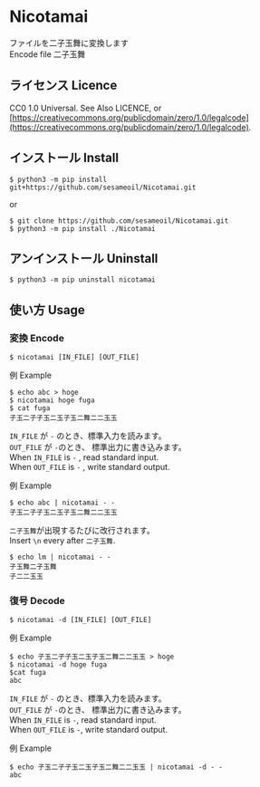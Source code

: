 # Nicotamai

ファイルを二子玉舞に変換します  
Encode file 二子玉舞

## ライセンス Licence

CC0 1.0 Universal.
See Also LICENCE, or [https://creativecommons.org/publicdomain/zero/1.0/legalcode](https://creativecommons.org/publicdomain/zero/1.0/legalcode).

## インストール Install

```
$ python3 -m pip install git+https://github.com/sesameoil/Nicotamai.git
```

or

```
$ git clone https://github.com/sesameoil/Nicotamai.git
$ python3 -m pip install ./Nicotamai
```

## アンインストール Uninstall

```
$ python3 -m pip uninstall nicotamai
```

## 使い方 Usage

### 変換 Encode

```
$ nicotamai [IN_FILE] [OUT_FILE]
```

例  Example

```
$ echo abc > hoge
$ nicotamai hoge fuga
$ cat fuga
子玉二子子玉二玉子玉二舞二二玉玉
```
`IN_FILE` が  `-` のとき、標準入力を読みます。  
`OUT_FILE` が  `-`のとき、 標準出力に書き込みます。  
When `IN_FILE`  is  `-` , read standard input.  
When `OUT_FILE` is  `-` , write standard output.  
  
例 Example

```
$ echo abc | nicotamai - -
子玉二子子玉二玉子玉二舞二二玉玉
```

`二子玉舞`が出現するたびに改行されます。  
Insert `\n` every after `二子玉舞`.

```
$ echo lm | nicotamai - -
子玉舞二子玉舞
子二二玉玉
```

### 復号 Decode

```
$ nicotamai -d [IN_FILE] [OUT_FILE]
```

例 Example

```
$ echo 子玉二子子玉二玉子玉二舞二二玉玉 > hoge
$ nicotamai -d hoge fuga
$cat fuga
abc
```

`IN_FILE` が  `-` のとき、標準入力を読みます。  
`OUT_FILE` が  `-`のとき、 標準出力に書き込みます。  
When `IN_FILE` is `-`, read standard input.  
When `OUT_FILE` is `-`, write standard output.

例 Example

```
$ echo 子玉二子子玉二玉子玉二舞二二玉玉 | nicotamai -d - -
abc
```
